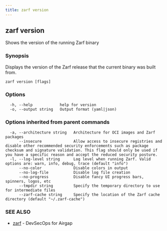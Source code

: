 ```yaml
---
title: zarf version
---
```


## zarf version

Shows the version of the running Zarf binary

### Synopsis

Displays the version of the Zarf release that the current binary was built from.

```
zarf version [flags]
```

### Options

```
  -h, --help            help for version
  -o, --output string   Output format (yaml|json)
```

### Options inherited from parent commands

```
  -a, --architecture string   Architecture for OCI images and Zarf packages
      --insecure              Allow access to insecure registries and disable other recommended security enforcements such as package checksum and signature validation. This flag should only be used if you have a specific reason and accept the reduced security posture.
  -l, --log-level string      Log level when running Zarf. Valid options are: warn, info, debug, trace (default "info")
      --no-color              Disable colors in output
      --no-log-file           Disable log file creation
      --no-progress           Disable fancy UI progress bars, spinners, logos, etc
      --tmpdir string         Specify the temporary directory to use for intermediate files
      --zarf-cache string     Specify the location of the Zarf cache directory (default "~/.zarf-cache")
```

### SEE ALSO

* [zarf](/cli/commands/zarf/)	 - DevSecOps for Airgap
